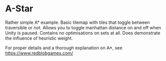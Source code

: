 # A-Star

Rather simple A* example.
Basic tilemap with tiles that toggle between traversible or not.
Allows you to toggle manhattan distance on and off when Unity is paused.
Contains no optimisations on sets at all.
Does demonstrate the influence of heuristic weight.

For proper details and a thorough explanation on A*, see <https://www.redblobgames.com/>
